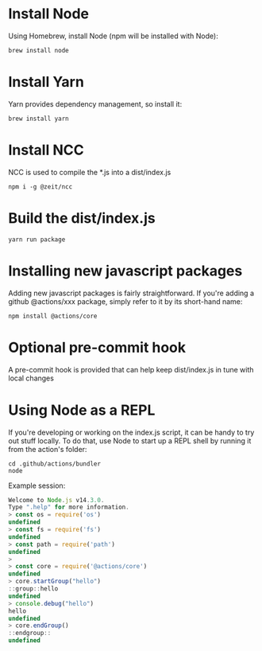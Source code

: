 
# Install Node

Using Homebrew, install Node (npm will be installed with Node):

```
brew install node
```

# Install Yarn

Yarn provides dependency management, so install it:

```
brew install yarn
```

# Install NCC

NCC is used to compile the *.js into a dist/index.js

```
npm i -g @zeit/ncc
```

# Build the dist/index.js

```
yarn run package
```

# Installing new javascript packages

Adding new javascript packages is fairly straightforward.  If you're adding a github @actions/xxx package,
simply refer to it by its short-hand name:

```
npm install @actions/core
```

# Optional pre-commit hook

A pre-commit hook is provided that can help keep dist/index.js in tune with local changes


# Using Node as a REPL

If you're developing or working on the index.js script, it can be handy to try out stuff 
locally.  To do that, use Node to start up a REPL shell by running it from the action's folder:

```
cd .github/actions/bundler
node
```

Example session:

```javascript
Welcome to Node.js v14.3.0.
Type ".help" for more information.
> const os = require('os')
undefined
> const fs = require('fs')
undefined
> const path = require('path')
undefined
>
> const core = require('@actions/core')
undefined
> core.startGroup("hello")
::group::hello
undefined
> console.debug("hello")
hello
undefined
> core.endGroup()
::endgroup::
undefined
```
